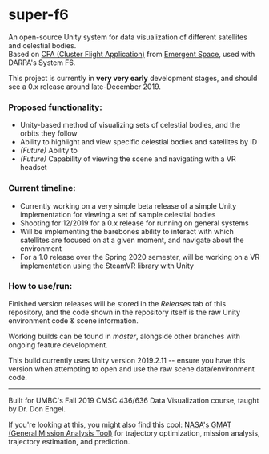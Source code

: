 # super-f6
An open-source Unity system for data visualization of different satellites and celestial bodies.  
Based on [CFA (Cluster Flight Application)](https://www.emergentspace.com/products/cluster-flight-application/) from [Emergent Space](https://www.emergentspace.com/), used with DARPA's System F6.

This project is currently in **very very early** development stages, and should see a 0.x release around late-December 2019.

### Proposed functionality:

* Unity-based method of visualizing sets of celestial bodies, and the orbits they follow
* Ability to highlight and view specific celestial bodies and satellites by ID
* _(Future)_ Ability to
* _(Future)_ Capability of viewing the scene and navigating with a VR headset

### Current timeline:

* Currently working on a very simple beta release of a simple Unity implementation for viewing a set of sample celestial bodies
* Shooting for 12/2019 for a 0.x release for running on general systems
* Will be implementing the barebones ability to interact with which satellites are focused on at a given moment, and navigate about the environment
* For a 1.0 release over the Spring 2020 semester, will be working on a VR implementation using the SteamVR library with Unity

### How to use/run:
Finished version releases will be stored in the _Releases_ tab of this repository, and the code shown in the repository itself is the raw Unity environment code & scene information.

Working builds can be found in _master_, alongside other branches with ongoing feature development.

This build currently uses Unity version 2019.2.11 -- ensure you have this version when attempting to open and use the raw scene data/environment code.

---

Built for UMBC's Fall 2019 CMSC 436/636 Data Visualization course, taught by Dr. Don Engel.

If you're looking at this, you might also find this cool: [NASA's GMAT (General Mission Analysis Tool)](https://software.nasa.gov/software/GSC-17177-1) for trajectory optimization, mission analysis, trajectory estimation, and prediction.
